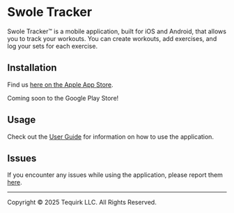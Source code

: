 # Swole Tracker

Swole Tracker™ is a mobile application, built for iOS and Android, that allows you to track your workouts. You can create workouts, add exercises, and log your sets for each exercise.

## Installation

Find us [here on the Apple App Store](https://apps.apple.com/us/app/swole-tracker/id6751657444).

Coming soon to the Google Play Store!

## Usage

Check out the [User Guide](USER_GUIDE.md) for information on how to use the application.

## Issues

If you encounter any issues while using the application, please report them [here](https://github.com/tequirk/swole-tracker/issues).



---

Copyright © 2025 Tequirk LLC. All Rights Reserved.
